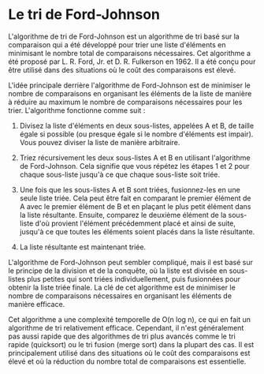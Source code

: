 # Le tri de Ford-Johnson

L'algorithme de tri de Ford-Johnson est un algorithme de tri basé sur la comparaison qui a été développé pour trier une liste d'éléments en minimisant le nombre total de comparaisons nécessaires. Cet algorithme a été proposé par L. R. Ford, Jr. et D. R. Fulkerson en 1962. Il a été conçu pour être utilisé dans des situations où le coût des comparaisons est élevé.

L'idée principale derrière l'algorithme de Ford-Johnson est de minimiser le nombre de comparaisons en organisant les éléments de la liste de manière à réduire au maximum le nombre de comparaisons nécessaires pour les trier. L'algorithme fonctionne comme suit :

1. Divisez la liste d'éléments en deux sous-listes, appelées A et B, de taille égale si possible (ou presque égale si le nombre d'éléments est impair). Vous pouvez diviser la liste de manière arbitraire.

2. Triez récursivement les deux sous-listes A et B en utilisant l'algorithme de Ford-Johnson. Cela signifie que vous répétez les étapes 1 et 2 pour chaque sous-liste jusqu'à ce que chaque sous-liste soit triée.

3. Une fois que les sous-listes A et B sont triées, fusionnez-les en une seule liste triée. Cela peut être fait en comparant le premier élément de A avec le premier élément de B et en plaçant le plus petit élément dans la liste résultante. Ensuite, comparez le deuxième élément de la sous-liste d'où provient l'élément précédemment placé et ainsi de suite, jusqu'à ce que toutes les éléments soient placés dans la liste résultante.

4. La liste résultante est maintenant triée.

L'algorithme de Ford-Johnson peut sembler compliqué, mais il est basé sur le principe de la division et de la conquête, où la liste est divisée en sous-listes plus petites qui sont triées individuellement, puis fusionnées pour obtenir la liste triée finale. La clé de cet algorithme est de minimiser le nombre de comparaisons nécessaires en organisant les éléments de manière efficace.

Cet algorithme a une complexité temporelle de O(n log n), ce qui en fait un algorithme de tri relativement efficace. Cependant, il n'est généralement pas aussi rapide que des algorithmes de tri plus avancés comme le tri rapide (quicksort) ou le tri fusion (merge sort) dans la plupart des cas. Il est principalement utilisé dans des situations où le coût des comparaisons est élevé et où la réduction du nombre total de comparaisons est essentielle.